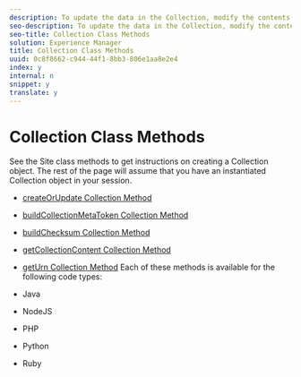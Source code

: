 ```yaml
---
description: To update the data in the Collection, modify the contents of the Collection class object methods.
seo-description: To update the data in the Collection, modify the contents of the Collection class object methods.
seo-title: Collection Class Methods
solution: Experience Manager
title: Collection Class Methods
uuid: 0c8f8662-c944-44f1-8bb3-806e1aa8e2e4
index: y
internal: n
snippet: y
translate: y
---
```


# Collection Class Methods

See the Site class methods to get instructions on creating a Collection object. The rest of the page will assume that you have an instantiated Collection object in your session.

* [createOrUpdate Collection Method](#r_createorupdate_collection_method)
* [buildCollectionMetaToken Collection Method](#r_buildcollectionmetatoken_collection_method)
* [buildChecksum Collection Method](#r_buildchecksum_collection_method)
* [getCollectionContent Collection Method](#t_getcollectioncontent_collection_method)
* [getUrn Collection Method](#r_geturn_collection_method)
Each of these methods is available for the following code types:

* Java
* NodeJS
* PHP
* Python
* Ruby
